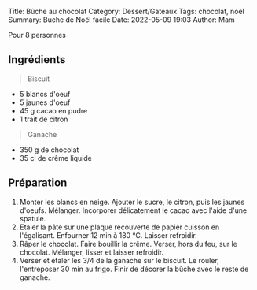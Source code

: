 Title: Bûche au chocolat
Category: Dessert/Gateaux
Tags: chocolat, noël
Summary: Buche de Noël facile
Date:  2022-05-09 19:03
Author: Mam

Pour 8 personnes

## Ingrédients
> Biscuit

- 5 blancs d'oeuf
- 5 jaunes d'oeuf
- 45 g cacao en pudre
- 1 trait de citron

> Ganache

- 350 g de chocolat
- 35 cl de crême liquide

## Préparation
1. Monter les blancs en neige. Ajouter le sucre, le citron, puis les jaunes d'oeufs. Mélanger. Incorporer délicatement le cacao avec l'aide d'une spatule.
2. Etaler la pâte sur une plaque recouverte de papier cuisson en l'égalisant. Enfourner 12 min à 180 °C. Laisser refroidir.
3. Râper le chocolat. Faire bouillir la crême. Verser, hors du feu, sur le chocolat. Mélanger, lisser et laisser refroidir.
4. Verser et étaler les 3/4 de la ganache sur le biscuit. Le rouler, l'entreposer 30 min au frigo. Finir de décorer la bûche avec le reste de ganache.
